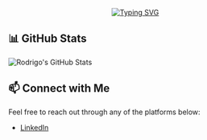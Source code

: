 <div align="center">

[![Typing SVG](https://readme-typing-svg.demolab.com?font=Fira+Code&size=35&pause=1000&color=68F731&random=true&width=435&lines=I'm+Rodrigo+Amaral!;Software+Enginner)](https://git.io/typing-svg)

</div>

## 📊 GitHub Stats
![Rodrigo's GitHub Stats](https://github-readme-stats.vercel.app/api?username=rodrigo-amaral1&show_icons=true&hide_title=true&count_private=true&theme=radical)

## 📫 Connect with Me
Feel free to reach out through any of the platforms below:
- [LinkedIn](https://www.linkedin.com/in/rodrigo--amaral)

